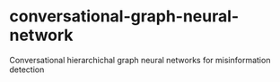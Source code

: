 # conversational-graph-neural-network
Conversational hierarchichal graph neural networks for misinformation detection
